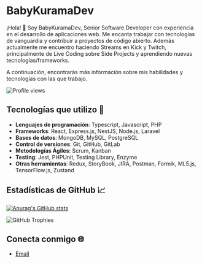 # BabyKuramaDev

¡Hola! 👋 Soy BabyKuramaDev, Senior Software Developer con experiencia en el desarrollo de aplicaciones web. Me encanta trabajar con tecnologías de vanguardia y contribuir a proyectos de código abierto. Además actualmente me encuentro haciendo Streams en Kick y Twitch, principalmente de Live Coding sobre Side Projects y aprendiendo nuevas tecnologías/frameworks.

A continuación, encontrarás más información sobre mis habilidades y tecnologías con las que trabajo.

![Profile views](https://komarev.com/ghpvc/?username=KuramaBiju&color=blue)

## Tecnologías que utilizo 🚀

- **Lenguajes de programación**: Typescript, Javascript, PHP
- **Frameworks**: React, Express.js, NestJS, Node.js, Laravel
- **Bases de datos**: MongoDB, MySQL, PostgreSQL
- **Control de versiones**: Git, GitHub, GitLab
- **Metodologías Ágiles**: Scrum, Kanban
- **Testing**: Jest, PHPUnit, Testing Library, Enzyme
- **Otras herramientas**: Redux, StoryBook, JIRA, Postman, Formik, ML5.js, TensorFlow.js, Zustand

## Estadísticas de GitHub 📈

[![Anurag's GitHub stats](https://github-readme-stats.vercel.app/api?username=BabyKuramaDev&show_icons=true&hide_border=true&locale=en)](https://github.com/anuraghazra/github-readme-stats)

![GitHub Trophies](https://github-profile-trophy.vercel.app/?username=BabyKuramaDev&theme=radical)



## Conecta conmigo 🌐

- [Email](mailto:jeronimoledesma0@gmail.com)
